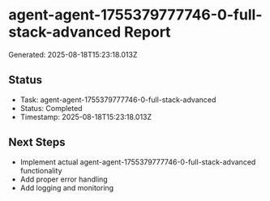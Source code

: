 # agent-agent-1755379777746-0-full-stack-advanced Report

Generated: 2025-08-18T15:23:18.013Z

## Status
- Task: agent-agent-1755379777746-0-full-stack-advanced
- Status: Completed
- Timestamp: 2025-08-18T15:23:18.013Z

## Next Steps
- Implement actual agent-agent-1755379777746-0-full-stack-advanced functionality
- Add proper error handling
- Add logging and monitoring
